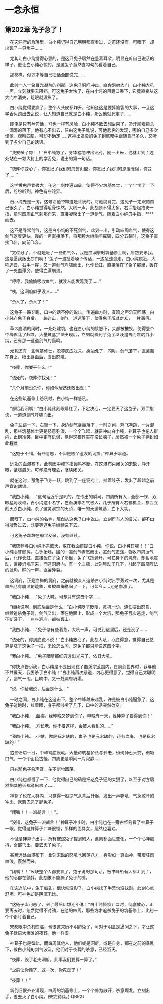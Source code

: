 # 一念永恒 
 ## 第202章 兔子急了！
     在这洞府的角落里，白小纯记得自己明明都查看过，之前还没有，可眼下，却出现了一只兔子……

    尤其让白小纯觉得心颤的，是这只兔子居然在竖着耳朵，明显在听自己说话的样子，更让白小纯心惊的，是这兔子竟然直勾勾的看着自己。

    那模样，似方才等自己把话全部说完……

    此刻一人一兔目光凝聚的刹那，这兔子瞬间冲出，直奔洞府大门，白小纯大吼一声，立刻就要去阻挡，可这兔子太快了，在白小纯的目瞪口呆下，它竟直接从这大门中消失，眨眼就没影了。

    白小纯觉得要疯了，整个人头皮都炸开，他知道这是要掉脑袋的大事，一旦这学舌兔跑出去乱说，让人知道自己就是白小纯，那么他就死定了……

    即便是只有半句话，可也一样有风险，白小纯不敢去想后果了，冷汗顺着额头一滴滴的落下，他有心不出去，任由这兔子乱说，可他悲哀的发现，哪怕自己多次谨慎，观察四周，可却不确定……这神出鬼没的兔子到底暗中跟随自己多久，又听到了多少自己的话语。

    “我要杀了你！！”白小纯急了，身体猛地冲出洞府，刚一出来，他就听到了远处站在一颗大树上的学舌兔，说出的第一句话。

    “夜葬你变心了，你忘记了我们的海誓山盟，你忘记了我们的恩爱缠绵，你变了……”

    这学舌兔声音极大，在这一刻传遍四周，使得不少筑基修士，一个个愣了一下后，纷纷听到，神色有些诧异。

    白小纯先是一愣，这句话他不知道是谁说的，可他能肯定，这兔子一定跟随自己很久了，白小纯觉得毛骨悚然，大吼一声，此刻顾不得太多，右手抬起掐诀一指，顿时四周血气刹那而来，直接凝聚出了一道剑气，随着白小纯的手指，****而去。

    这不是寻常剑气，这是白小纯的不死剑气，此刻一出，引动四周血气，使得这剑气速度更快，轰的一声直接落下，将那颗大树瞬间摧毁，四分五裂时，这兔子直接飞出，向前飞奔。

    “太过分了，不就是吸了一些血气么，我是血溪宗的筑基修士啊，居然要杀我，这是逼我叛出宗门啊！”兔子一边扯着嗓子传话，一边急速逃走，白小纯疯狂，大吼追击，右手一挥，又一道剑气呼啸而出，化作长虹，直接落在了兔子那里，轰在了一处血潭旁，使得血潭崩溃。

    “哼哼，我偷偷吸收血气，就没人能发现我了……”

    “咦，这洞府似乎没人……”

    “杀人了，杀人了！”

    这兔子一路奔跑，口中的话不停的说出，传遍四方时，轰鸣之声滔天回荡，白小纯在兔子身后，一路追击，剑气一道道落下，使得兔子所过之处，一片轰鸣。

    草木崩溃的同时，一处处建筑，也在白小纯的愤怒下，大都被摧毁，使得整个中峰都乱了起来，大量筑基护法出现后，立刻就看到了兔子以及追击而来的白小纯，还有那一道道剑气的轰鸣。

    尤其还有一些筑基修士，没等反应过来，身边兔子一闪时，剑气落下，直接轰在身上，喷出鲜血后，发出怒吼。

    “夜葬，你要干什么！”

    “该死的，夜葬你找死！”

    “几个月前没杀你，你如今居然还敢出现！”

    在这些筑基修士怒吼时，白小纯一样怒吼。

    “都给我闭嘴！”白小纯此刻眼睛红了，下定决心，一定要灭了这兔子，双手掐诀，一道道剑气呼啸而出。

    兔子左跳一下，右窜一下，身边剑气轰轰落下，一时之间，鸡飞狗跳，一片混乱，那些筑基修士更是怒意弥漫，一个个飞起，就要冲向白小纯，神算子也在人群内，此刻冷笑，目中更有讥讽，觉得这夜葬实在没长脑子，居然被一个兔子弄到如此程度。

    “这兔子不错，有些意思，不知是哪个道友的宠兽。”神算子暗道。

    远处的血瀑布下，此刻因中峰下指轰鸣不断，在这瀑布内闭关的宋缺，睁开眼，皱起眉头，可却没有理会，继续闭关。

    就在这时，那兔子飞身一跃，跳到了一座洞府上，扯着嗓子，发出了超越之前声音的话语。

    “我白小纯……”这句话近乎是吼的，在传出的瞬间，四周所有人，全部一愣，双眼猛地收缩，白小纯这个名字，在血溪宗名气极大，几乎所有人若有机会，都会立刻灭杀白小纯，杀了这灵溪宗的天骄，唯一的天道筑基，立下大功。

    而眼下，白小纯的名字，居然从这兔子口中说出，立刻所有人的目光，都不由得凝聚过去，想要等这兔子继续说下去。

    可这兔子却站在那里发呆，没有继续。

    “我夜葬与白小纯不共戴天，敢在我面前提白小纯，你说，白小纯在哪！！”白小纯心肝颤抖，右手抬起，猛的一道剑气骤然而出，这剑气更强，吸收四周血气后，化作长虹，直接轰在了兔子那里，兔子飞跃避开，可它身下的洞府，却猛地震动，直接坍塌下来，而这洞府内，有一个血瓶，此刻晃动了几下，引起了四周阵法的波动，砰的一声，直接碎裂。

    这洞府，正是血梅的洞府，之前就被众人追杀白小纯时出手轰过一次，尤其是血瓶也有崩溃的迹象，虽被血梅稳固了一下，可如今……还是崩溃了。

    “我白小纯……”兔子大喊，可却只有这四个字……

    “继续说啊，到底后面是什么！”白小纯眨了眨眼，灵机一动，连忙摆出怒意，继续追杀兔子时，剑气又出，落在地面上，形成一个大坑，那兔子再次逃走，剑气不断落下，一座座洞府，都被轰击。

    “我白小纯……”兔子似有些着急，大吼一声，可说到这里后，还是没了……

    “该死的，你到底说不说！”白小纯放心了，此刻大吼，心底得意，觉得自己总算是坑了这兔子一把，无论怎么问，这兔子都只能说这四个字。

    “我白小纯……”兔子眼睛都红的透出光来了，依旧大吼。

    “你快点告诉我，白小纯是不是出现在了血溪宗范围内，在陨剑世界时，我与他不共戴天，我要杀了白小纯！”白小纯再次怒道，内心更得意了，觉得自己太聪明了，剑气一甩，巨响中，又一处洞府坍塌。

    “说，你给我说，后面是什么！”

    一时之间，白小纯在这追击下，整个中峰越来越乱，许是被白小纯逼急了，这兔子逃跑时，红着眼，身子都哆嗦了几下，口中的话突然改变。

    “我白小纯……血梅，我昨晚又梦到你了，早晚有一天，我神算子要得到你！”

    “我白小纯……方长老，你不要这样，会被人看到的……”

    “我白小纯……小姑，你是我宋缺的，血子也是我宋缺的，还有血梅，也是我宋缺的！”

    这些话语一出，中峰彻底轰动，大量的筑基护法与长老，纷纷神色大变，倒吸口气，一个个面色古怪，四周更是瞬间一片寂静……

    只有那兔子的声音，在不断地回荡。

    白小纯也都懵了一下，他觉得自己的确是把这兔子逼的太狠了，以至于对方居然把其他话都说出来了……

    神算子也在人群内，只觉得一股凉气从背后升起，发出一声嘶吼，气急败坏的冲出，就要去灭了那兔子。

    “闭嘴！！一派胡言！！”。

    “没错，这兔子一派胡言！”神算子冲出时，白小纯也在一旁古怪的看了神算子一眼，觉得这神算子口味很怪，那样的面具女，居然也喜欢。

    不但是神算子出手，所有被这兔子提到的人，此刻都面色变化，一个个心神颤抖，全部飞出，要去灭了兔子。

    甚至远处血瀑布下，此刻宋缺的怒吼也回荡八方，身影如一尊血神，带着狂风血浪，轰然而来。

    “闭嘴！！”宋缺整个人都要疯了，兔子说的那句话，被中峰所有人都听到了，他的心都在颤抖，此刻恨不能撕了兔子的嘴。

    在这追杀中，兔子趁乱，很快就没影了，白小纯找了半天也没找到，此刻心底舒坦，可神色却是阴沉无比。

    “这兔子太可恶了，到了最后居然还不说！”白小纯愤愤开口时，彻底放心，正要离去时，忽然觉得不对劲，在他的四周，那些方才追杀兔子的筑基修士，此刻一个个都盯着自己。

    宋缺眼中杀机四溢，他恨这来历不明的兔子，可对于明显是逼问之下，才让这兔子话语大爆发的夜葬，他一样恨。

    神算子也是如此，而四周其他人，他们或是洞府，或是自身，都在之前的暴乱下，被白小纯的剑气波及，他们对于夜葬的杀意，已经滔天。

    “夜葬，毁了老夫洞府，此事我们要算一算了。”

    “之前让你跑了，这一次，你死定了！”

    “夜葬！！”

    新仇旧恨齐齐涌现，四周的筑基修士，一个个修为散开，杀意爆发，立刻出手，要去灭了白小纯。(未完待续。) 
QBIQU